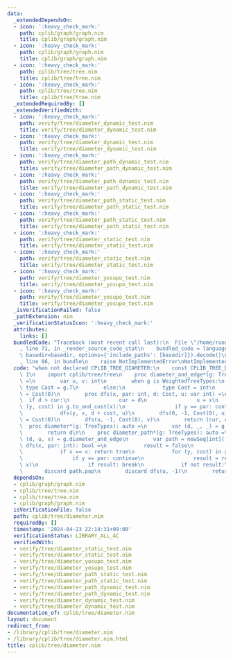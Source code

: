 ```yaml
---
data:
  _extendedDependsOn:
  - icon: ':heavy_check_mark:'
    path: cplib/graph/graph.nim
    title: cplib/graph/graph.nim
  - icon: ':heavy_check_mark:'
    path: cplib/graph/graph.nim
    title: cplib/graph/graph.nim
  - icon: ':heavy_check_mark:'
    path: cplib/tree/tree.nim
    title: cplib/tree/tree.nim
  - icon: ':heavy_check_mark:'
    path: cplib/tree/tree.nim
    title: cplib/tree/tree.nim
  _extendedRequiredBy: []
  _extendedVerifiedWith:
  - icon: ':heavy_check_mark:'
    path: verify/tree/diameter_dynamic_test.nim
    title: verify/tree/diameter_dynamic_test.nim
  - icon: ':heavy_check_mark:'
    path: verify/tree/diameter_dynamic_test.nim
    title: verify/tree/diameter_dynamic_test.nim
  - icon: ':heavy_check_mark:'
    path: verify/tree/diameter_path_dynamic_test.nim
    title: verify/tree/diameter_path_dynamic_test.nim
  - icon: ':heavy_check_mark:'
    path: verify/tree/diameter_path_dynamic_test.nim
    title: verify/tree/diameter_path_dynamic_test.nim
  - icon: ':heavy_check_mark:'
    path: verify/tree/diameter_path_static_test.nim
    title: verify/tree/diameter_path_static_test.nim
  - icon: ':heavy_check_mark:'
    path: verify/tree/diameter_path_static_test.nim
    title: verify/tree/diameter_path_static_test.nim
  - icon: ':heavy_check_mark:'
    path: verify/tree/diameter_static_test.nim
    title: verify/tree/diameter_static_test.nim
  - icon: ':heavy_check_mark:'
    path: verify/tree/diameter_static_test.nim
    title: verify/tree/diameter_static_test.nim
  - icon: ':heavy_check_mark:'
    path: verify/tree/diameter_yosupo_test.nim
    title: verify/tree/diameter_yosupo_test.nim
  - icon: ':heavy_check_mark:'
    path: verify/tree/diameter_yosupo_test.nim
    title: verify/tree/diameter_yosupo_test.nim
  _isVerificationFailed: false
  _pathExtension: nim
  _verificationStatusIcon: ':heavy_check_mark:'
  attributes:
    links: []
  bundledCode: "Traceback (most recent call last):\n  File \"/home/runner/.local/lib/python3.10/site-packages/onlinejudge_verify/documentation/build.py\"\
    , line 71, in _render_source_code_stat\n    bundled_code = language.bundle(stat.path,\
    \ basedir=basedir, options={'include_paths': [basedir]}).decode()\n  File \"/home/runner/.local/lib/python3.10/site-packages/onlinejudge_verify/languages/nim.py\"\
    , line 86, in bundle\n    raise NotImplementedError\nNotImplementedError\n"
  code: "when not declared CPLIB_TREE_DIAMETER:\n    const CPLIB_TREE_DIAMETER* =\
    \ 1\n    import cplib/tree/tree\n    proc diameter_and_edge*(g: TreeTypes): auto\
    \ =\n        var u, v: int\n        when g is WeightedTreeTypes:\n           \
    \ type Cost = g.T\n        else:\n            type Cost = int\n        var cur\
    \ = Cost(0)\n        proc dfs(x, par: int, d: Cost, u: var int) =\n          \
    \  if d > cur:\n                cur = d\n                u = x\n            for\
    \ (y, cost) in g.to_and_cost(x):\n                if y == par: continue\n    \
    \            dfs(y, x, d + cost, u)\n        dfs(0, -1, Cost(0), u)\n        cur\
    \ = Cost(0)\n        dfs(u, -1, Cost(0), v)\n        return (cur, u, v)\n\n  \
    \  proc diameter*(g: TreeTypes): auto =\n        var (d, _, _) = g.diameter_and_edge\n\
    \        return d\n\n    proc diameter_path*(g: TreeTypes): auto =\n        var\
    \ (d, u, v) = g.diameter_and_edge\n        var path = newSeq[int]()\n        proc\
    \ dfs(x, par: int): bool =\n            result = false\n            path.add(x)\n\
    \            if x == v: return true\n            for (y, cost) in g.to_and_cost(x):\n\
    \                if y == par: continue\n                result = result or dfs(y,\
    \ x)\n                if result: break\n            if not result:\n         \
    \       discard path.pop\n        discard dfs(u, -1)\n        return (d, path)\n"
  dependsOn:
  - cplib/graph/graph.nim
  - cplib/tree/tree.nim
  - cplib/tree/tree.nim
  - cplib/graph/graph.nim
  isVerificationFile: false
  path: cplib/tree/diameter.nim
  requiredBy: []
  timestamp: '2024-04-23 22:14:31+09:00'
  verificationStatus: LIBRARY_ALL_AC
  verifiedWith:
  - verify/tree/diameter_static_test.nim
  - verify/tree/diameter_static_test.nim
  - verify/tree/diameter_yosupo_test.nim
  - verify/tree/diameter_yosupo_test.nim
  - verify/tree/diameter_path_static_test.nim
  - verify/tree/diameter_path_static_test.nim
  - verify/tree/diameter_path_dynamic_test.nim
  - verify/tree/diameter_path_dynamic_test.nim
  - verify/tree/diameter_dynamic_test.nim
  - verify/tree/diameter_dynamic_test.nim
documentation_of: cplib/tree/diameter.nim
layout: document
redirect_from:
- /library/cplib/tree/diameter.nim
- /library/cplib/tree/diameter.nim.html
title: cplib/tree/diameter.nim
---
```

